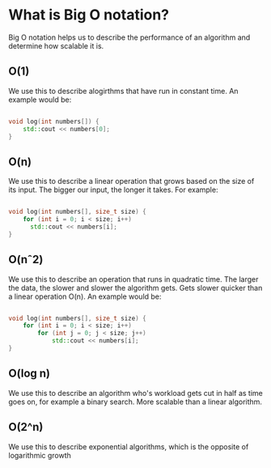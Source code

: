 # What is Big O notation?

Big O notation helps us to describe the performance of an algorithm and determine how scalable it is.

## O(1)

We use this to describe alogirthms that have run in constant time. An example would be:

```c++

void log(int numbers[]) {
    std::cout << numbers[0];
}

```

## O(n)

We use this to describe a linear operation that grows based on the size of its input. The bigger our input, the longer it takes. For example:

```c++

void log(int numbers[], size_t size) {
    for (int i = 0; i < size; i++)
      std::cout << numbers[i];
}

```

## O(nˆ2)

We use this to describe an operation that runs in quadratic time. The larger the data, the slower and slower the algorithm gets. Gets slower quicker than a linear operation O(n). An example would be:

```c++

void log(int numbers[], size_t size) {
    for (int i = 0; i < size; i++)
        for (int j = 0; j < size; j++)
            std::cout << numbers[i];
}

```

## O(log n)

We use this to describe an algorithm who's workload gets cut in half as time goes on, for example a binary search. More scalable than a linear algorithm.

## O(2^n)

We use this to describe exponential algorithms, which is the opposite of logarithmic growth

